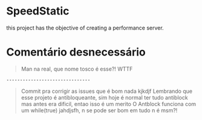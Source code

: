 # SpeedStatic
this project has the objective of creating a performance server.

# Comentário desnecessário
> Man na real, que nome tosco é esse?! WTTF
```
-------------------------------
```
>	Commit pra corrigir as issues que é bom nada kjkdjf
> Lembrando que esse projeto é antibloqueante, sim hoje é normal ter tudo antiblock mas antes era dificil, entao isso é um merito
> O Antblock funciona com um while(true) jahdjsfh, n se pode ser bom em tudo n é msm?!

